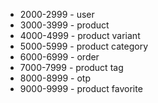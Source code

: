 

- 2000-2999 - user
- 3000-3999 - product
- 4000-4999 - product variant
- 5000-5999 - product category
- 6000-6999 - order
- 7000-7999 - product tag
- 8000-8999 - otp
- 9000-9999 - product favorite